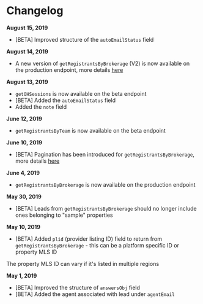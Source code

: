 # Changelog

**August 15, 2019**

* [BETA] Improved structure of the `autoEmailStatus` field

**August 14, 2019**

* A new version of `getRegistrantsByBrokerage` (V2) is now available on the production endpoint, more details [here](https://spac.io/docs/api/#brokerage-leads-v2)

**August 13, 2019**

* `getOHSessions` is now available on the beta endpoint
* [BETA] Added the `autoEmailStatus` field
* Added the `note` field

**June 12, 2019**

* `getRegistrantsByTeam` is now available on the beta endpoint

**June 10, 2019**

* [BETA] Pagination has been introduced for `getRegistrantsByBrokerage`, more details [here](https://spac.io/docs/api/#beta-brokerage-leads)

**June 4, 2019**

* `getRegistrantsByBrokerage` is now available on the production endpoint

**May 30, 2019**

* [BETA] Leads from `getRegistrantsByBrokerage` should no longer include ones belonging to "sample" properties

**May 10, 2019**

* [BETA] Added `plid` (provider listing ID) field to return from `getRegistrantsByBrokerage` - this can be a platform specific ID or property MLS ID

<aside class="notice">
The property MLS ID can vary if it's listed in multiple regions
</aside>

**May 1, 2019**

* [BETA] Improved the structure of `answersObj` field 
* [BETA] Added the agent associated with lead under `agentEmail`
